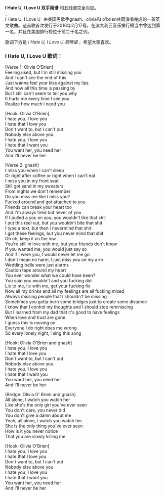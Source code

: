 

**I Hate U, I Love U 双手简谱** 和五线谱完全对应。  
_  
I Hate U, I Love U_ 由美国男歌手gnash、olivia和
o'brien共同演唱完成的一首英文歌曲。这首歌首次发行于2016年2月17号。在澳大利亚音乐排行榜当中曾达到第一名，并且在美国排行榜位于前二十名之列。  
  
歌词下方是 _I Hate U, I Love U 钢琴谱_ ，希望大家喜欢。

### I Hate U, I Love U 歌词：

[Verse 1: Olivia O'Brien]  
Feeling used, but I'm still missing you  
And I can't see the end of this  
Just wanna feel your kiss against my lips  
And now all this time is passing by  
But I still can't seem to tell you why  
It hurts me every time I see you  
Realize how much I need you

[Hook: Olivia O'Brien]  
I hate you, I love you  
I hate that I love you  
Don't want to, but I can't put  
Nobody else above you  
I hate you, I love you  
I hate that I want you  
You want her, you need her  
And I'll never be her

[Verse 2: gnash]  
I miss you when I can't sleep  
Or right after coffee or right when I can't eat  
I miss you in my front seat  
Still got sand in my sweaters  
From nights we don't remember  
Do you miss me like I miss you?  
Fucked around and got attached to you  
Friends can break your heart too  
And I'm always tired but never of you  
If I pulled a you on you, you wouldn't like that shit  
I put this reel out, but you wouldn't bite that shit  
I type a text, but then I nevermind that shit  
I got these feelings, but you never mind that shit  
Oh oh, keep it on the low  
You're still in love with me, but your friends don't know  
If you wanted me, you would just say so  
And if I were you, I would never let me go  
I don't mean no harm, I just miss you on my arm  
Wedding bells were just alarms  
Caution tape around my heart  
You ever wonder what we could have been?  
You said you wouldn't and you fucking did  
Lie to me, lie with me, get your fucking fix  
Now all my drinks and all my feelings are all fucking mixed  
Always missing people that I shouldn't be missing  
Sometimes you gotta burn some bridges just to create some distance  
I know that I control my thoughts and I should stop reminiscing  
But I learned from my dad that it's good to have feelings  
When love and trust are gone  
I guess this is moving on  
Everyone I do right does me wrong  
So every lonely night, I sing this song

[Hook: Olivia O'Brien and gnash]  
I hate you, I love you  
I hate that I love you  
Don't want to, but I can't put  
Nobody else above you  
I hate you, I love you  
I hate that I want you  
You want her, you need her  
And I'll never be her

[Bridge: Olivia O' Brien and gnash]  
All alone, I watch you watch her  
Like she's the only girl you've ever seen  
You don't care, you never did  
You don't give a damn about me  
Yeah, all alone, I watch you watch her  
She is the only thing you've ever seen  
How is it you never notice  
That you are slowly killing me

[Hook: Olivia O'Brien]  
I hate you, I love you  
I hate that I love you  
Don't want to, but I can't put  
Nobody else above you  
I hate you, I love you  
I hate that I want you  
You want her, you need her  
And I'll never be her

